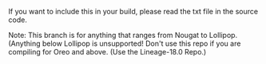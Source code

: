 
If you want to include this in your build, please read the txt file in the source code.

Note: This branch is for anything that ranges from Nougat to Lollipop. (Anything below Lollipop is unsupported! Don't use this repo if you are compiling for Oreo and above. (Use the Lineage-18.0 Repo.) 
